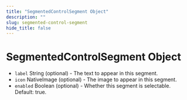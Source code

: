 ```yaml
---
title: "SegmentedControlSegment Object"
description: ""
slug: segmented-control-segment
hide_title: false
---
```


# SegmentedControlSegment Object

* `label` String (optional) - The text to appear in this segment.
* `icon` NativeImage (optional) - The image to appear in this segment.
* `enabled` Boolean (optional) - Whether this segment is selectable. Default: true.

